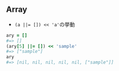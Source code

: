 ## Array

- `(a ||= []) << 'a'`の挙動

```ruby
ary = []
#=> []
(ary[5] ||= []) << 'sample'
#=> ["sample"]
ary
#=> [nil, nil, nil, nil, nil, ["sample"]]
```
